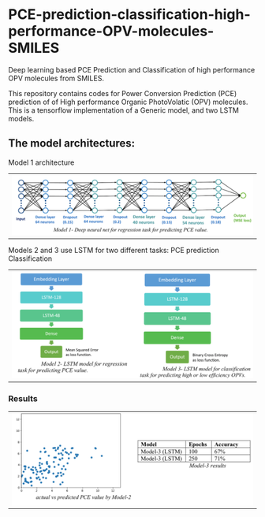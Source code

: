 # PCE-prediction-classification-high-performance-OPV-molecules-SMILES
Deep learning based PCE Prediction and Classification of high performance OPV molecules from SMILES.

This repository contains codes for Power Conversion Prediction (PCE) prediction of of High performance Organic PhotoVolatic (OPV) molecules.
This is a tensorflow implementation of a Generic model, and two LSTM models.

## The model architectures:
Model 1 architecture
<table>
  <tr>
    <td> <img src="img/model1.png"  alt="Model-1" ></td>
  </tr>  
</table>

Models 2 and 3 use LSTM for two different tasks:
<itemize>
  <item>PCE prediction</item>
  <item>Classification</item>
</itemize>

<table>
    <tr>
    <td> <img src="img/model2-3.png"  alt="Model-2-3" ></td>
  </tr> 
</table>

### Results
<table>
    <tr>
    <td> <img src="img/results.png"  alt="Results" ></td>
  </tr> 
</table>
